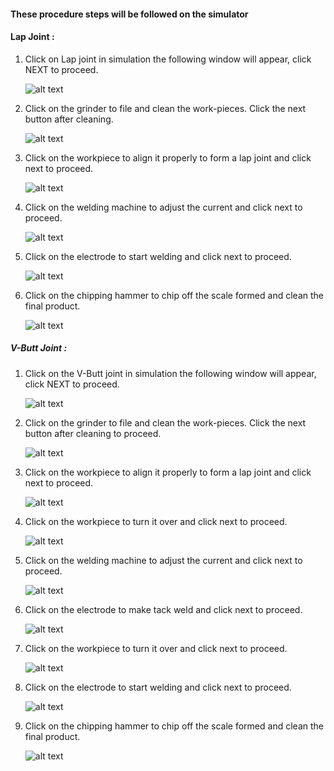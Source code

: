 #### These procedure steps will be followed on the simulator

#### Lap Joint : </h5>

1. Click on Lap joint in simulation the following window will appear, click NEXT to proceed.

   ![alt text](images/arc1.1.PNG)

2. Click on the grinder to file and clean the work-pieces. Click the next button after cleaning.

   ![alt text](images/arc1.2.PNG)

3. Click on the workpiece to align it properly to form a lap joint and click next to proceed.

   ![alt text](images/arc1.3.PNG)

4. Click on the welding machine to adjust the current and click next to proceed.

   ![alt text](images/arc1.4.PNG)

5. Click on the electrode to start welding and click next to proceed.

   ![alt text](images/arc1.5.PNG)

6. Click on the chipping hammer to chip off the scale formed and clean the final product.

   ![alt text](images/arc1.6.PNG)

<h5> V-Butt Joint : </h5>

1. Click on the V-Butt joint in simulation the following window will appear, click NEXT to proceed.

   ![alt text](images/arc2.1.PNG)

2. Click on the grinder to file and clean the work-pieces. Click the next button after cleaning to proceed.

   ![alt text](images/arc2.2.PNG)

3. Click on the workpiece to align it properly to form a lap joint and click next to proceed.

   ![alt text](images/arc2.3.PNG)

4. Click on the workpiece to turn it over and click next to proceed.

   ![alt text](images/arc2.4.PNG)

5. Click on the welding machine to adjust the current and click next to proceed.

   ![alt text](images/arc2.5.PNG)

6. Click on the electrode to make tack weld and click next to proceed.

   ![alt text](images/arc2.6.PNG)

7. Click on the workpiece to turn it over and click next to proceed.

   ![alt text](images/arc2.7.PNG)

8. Click on the electrode to start welding and click next to proceed.

   ![alt text](images/arc2.8.PNG)

9. Click on the chipping hammer to chip off the scale formed and clean the final product.

   ![alt text](images/arc2.9.PNG)
